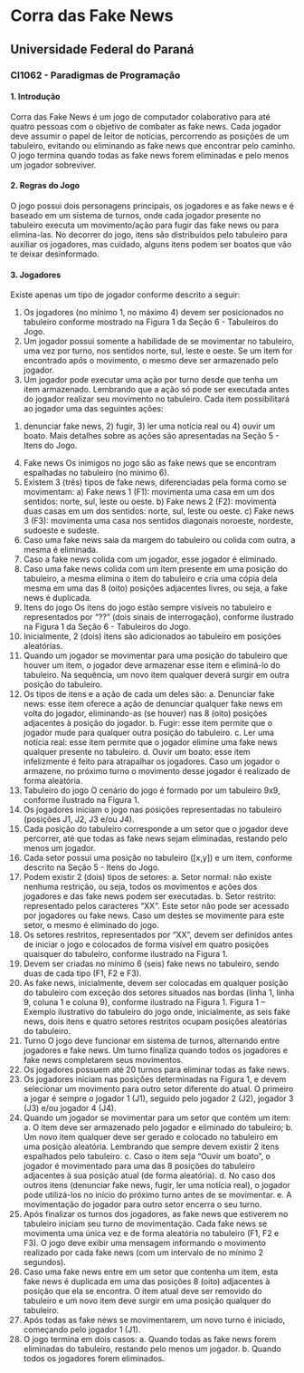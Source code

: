 # Corra das Fake News
## Universidade Federal do Paraná
### CI1062 - Paradigmas de Programação

#### 1. Introdução
Corra das Fake News é um jogo de computador colaborativo para até quatro pessoas com
o objetivo de combater as fake news. Cada jogador deve assumir o papel de leitor de
notícias, percorrendo as posições de um tabuleiro, evitando ou eliminando as fake news que
encontrar pelo caminho. O jogo termina quando todas as fake news forem eliminadas e pelo
menos um jogador sobreviver.
#### 2. Regras do Jogo
O jogo possui dois personagens principais, os jogadores e as fake news e é baseado em
um sistema de turnos, onde cada jogador presente no tabuleiro executa um
movimento/ação para fugir das fake news ou para elimina-las. No decorrer do jogo, itens
são distribuídos pelo tabuleiro para auxiliar os jogadores, mas cuidado, alguns itens podem
ser boatos que vão te deixar desinformado.
#### 3. Jogadores
Existe apenas um tipo de jogador conforme descrito a seguir:
1. Os jogadores (no mínimo 1, no máximo 4) devem ser posicionados no tabuleiro
conforme mostrado na Figura 1 da Seção 6 - Tabuleiros do Jogo.
2. Um jogador possui somente a habilidade de se movimentar no tabuleiro, uma vez por
turno, nos sentidos norte, sul, leste e oeste. Se um item for encontrado após o
movimento, o mesmo deve ser armazenado pelo jogador.
3. Um jogador pode executar uma ação por turno desde que tenha um item armazenado.
Lembrando que a ação só pode ser executada antes do jogador realizar seu
movimento no tabuleiro. Cada item possibilitará ao jogador uma das seguintes ações:
1) denunciar fake news, 2) fugir, 3) ler uma notícia real ou 4) ouvir um boato. Mais
detalhes sobre as ações são apresentadas na Seção 5 - Itens do Jogo.
4. Fake news
Os inimigos no jogo são as fake news que se encontram espalhadas no tabuleiro (no
mínimo 6).
1. Existem 3 (três) tipos de fake news, diferenciadas pela forma como se movimentam:
a) Fake news 1 (F1): movimenta uma casa em um dos sentidos: norte, sul, leste ou
oeste.
b) Fake news 2 (F2): movimenta duas casas em um dos sentidos: norte, sul, leste ou
oeste.
c) Fake news 3 (F3): movimenta uma casa nos sentidos diagonais noroeste,
nordeste, sudoeste e sudeste.
2. Caso uma fake news saia da margem do tabuleiro ou colida com outra, a mesma é
eliminada.
3. Caso a fake news colida com um jogador, esse jogador é eliminado.
4. Caso uma fake news colida com um item presente em uma posição do tabuleiro, a
mesma elimina o item do tabuleiro e cria uma cópia dela mesma em uma das 8 (oito)
posições adjacentes livres, ou seja, a fake news é duplicada.
5. Itens do jogo
Os itens do jogo estão sempre visíveis no tabuleiro e representados por “??” (dois sinais de
interrogação), conforme ilustrado na Figura 1 da Seção 6 - Tabuleiros do Jogo.
1. Inicialmente, 2 (dois) itens são adicionados ao tabuleiro em posições aleatórias.
2. Quando um jogador se movimentar para uma posição do tabuleiro que houver um
item, o jogador deve armazenar esse item e eliminá-lo do tabuleiro. Na sequência,
um novo item qualquer deverá surgir em outra posição do tabuleiro.
3. Os tipos de itens e a ação de cada um deles são:
a. Denunciar fake news: esse item oferece a ação de denunciar qualquer fake
news em volta do jogador, eliminando-as (se houver) nas 8 (oito) posições
adjacentes à posição do jogador.
b. Fugir: esse item permite que o jogador mude para qualquer outra posição do
tabuleiro.
c. Ler uma notícia real: esse item permite que o jogador elimine uma fake news
qualquer presente no tabuleiro.
d. Ouvir um boato: esse item infelizmente é feito para atrapalhar os jogadores.
Caso um jogador o armazene, no próximo turno o movimento desse jogador é
realizado de forma aleatória.
6. Tabuleiro do jogo
O cenário do jogo é formado por um tabuleiro 9x9, conforme ilustrado na Figura 1.
1. Os jogadores iniciam o jogo nas posições representadas no tabuleiro (posições J1,
J2, J3 e/ou J4).
2. Cada posição do tabuleiro corresponde a um setor que o jogador deve percorrer, até
que todas as fake news sejam eliminadas, restando pelo menos um jogador.
3. Cada setor possui uma posição no tabuleiro ([x,y]) e um item, conforme descrito na
Seção 5 - Itens do Jogo.
4. Podem existir 2 (dois) tipos de setores:
a. Setor normal: não existe nenhuma restrição, ou seja, todos os movimentos e
ações dos jogadores e das fake news podem ser executadas.
b. Setor restrito: representado pelos caracteres “XX”. Este setor não pode ser
acessado por jogadores ou fake news. Caso um destes se movimente para
este setor, o mesmo é eliminado do jogo.
5. Os setores restritos, representados por “XX”, devem ser definidos antes de iniciar o
jogo e colocados de forma visível em quatro posições quaisquer do tabuleiro,
conforme ilustrado na Figura 1.
6. Devem ser criadas no mínimo 6 (seis) fake news no tabuleiro, sendo duas de cada
tipo (F1, F2 e F3).
7. As fake news, inicialmente, devem ser colocadas em qualquer posição do tabuleiro
com exceção dos setores situados nas bordas (linha 1, linha 9, coluna 1 e coluna 9),
conforme ilustrado na Figura 1.
Figura 1 – Exemplo ilustrativo do tabuleiro do jogo onde, inicialmente, as seis fake news,
dois itens e quatro setores restritos ocupam posições aleatórias do tabuleiro.
7. Turno
O jogo deve funcionar em sistema de turnos, alternando entre jogadores e fake news. Um
turno finaliza quando todos os jogadores e fake news completarem seus movimentos.
1. Os jogadores possuem até 20 turnos para eliminar todas as fake news.
2. Os jogadores iniciam nas posições determinadas na Figura 1, e devem selecionar
um movimento para outro setor diferente do atual. O primeiro a jogar é sempre o
jogador 1 (J1), seguido pelo jogador 2 (J2), jogador 3 (J3) e/ou jogador 4 (J4).
3. Quando um jogador se movimentar para um setor que contém um item:
a. O item deve ser armazenado pelo jogador e eliminado do tabuleiro;
b. Um novo item qualquer deve ser gerado e colocado no tabuleiro em uma posição
aleatória. Lembrando que sempre devem existir 2 itens espalhados pelo tabuleiro.
c. Caso o item seja “Ouvir um boato”, o jogador é movimentado para uma das 8
posições do tabuleiro adjacentes à sua posição atual (de forma aleatória).
d. No caso dos outros itens (denunciar fake news, fugir, ler uma notícia real), o
jogador pode utilizá-los no início do próximo turno antes de se movimentar.
e. A movimentação do jogador para outro setor encerra o seu turno.
4. Após finalizar os turnos dos jogadores, as fake news que estiverem no tabuleiro
iniciam seu turno de movimentação. Cada fake news se movimenta uma única vez e
de forma aleatória no tabuleiro (F1, F2 e F3). O jogo deve exibir uma mensagem
informando o movimento realizado por cada fake news (com um intervalo de no
mínimo 2 segundos).
5. Caso uma fake news entre em um setor que contenha um item, esta fake news é
duplicada em uma das posições 8 (oito) adjacentes à posição que ela se encontra. O
item atual deve ser removido do tabuleiro e um novo item deve surgir em uma
posição qualquer do tabuleiro.
6. Após todas as fake news se movimentarem, um novo turno é iniciado, começando
pelo jogador 1 (J1).
7. O jogo termina em dois casos:
a. Quando todas as fake news forem eliminadas do tabuleiro, restando pelo
menos um jogador.
b. Quando todos os jogadores forem eliminados.
